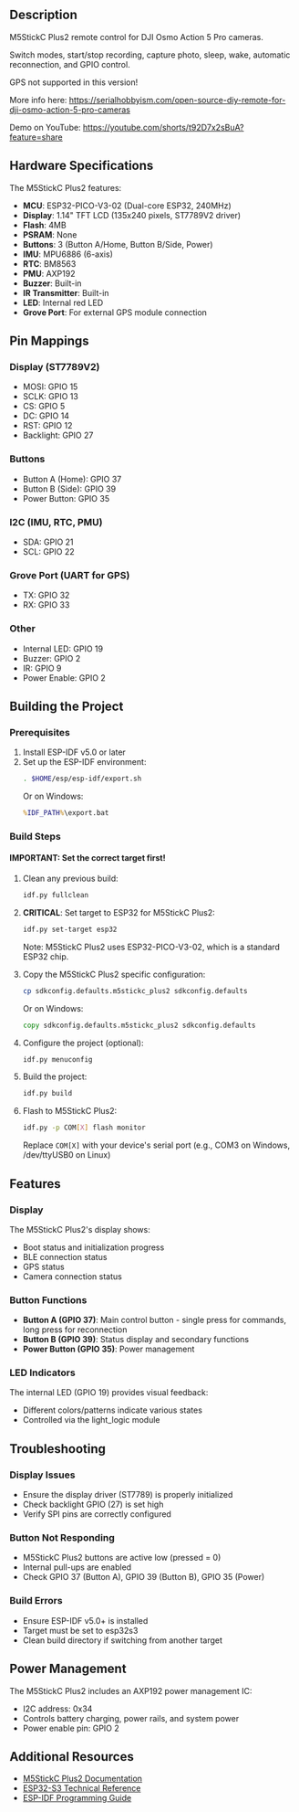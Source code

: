 ## Description

M5StickC Plus2 remote control for DJI Osmo Action 5 Pro cameras.

Switch modes, start/stop recording, capture photo, sleep, wake, automatic reconnection, and GPIO control. 

GPS not supported in this version!

More info here: https://serialhobbyism.com/open-source-diy-remote-for-dji-osmo-action-5-pro-cameras

Demo on YouTube: https://youtube.com/shorts/t92D7x2sBuA?feature=share

## Hardware Specifications

The M5StickC Plus2 features:
- **MCU**: ESP32-PICO-V3-02 (Dual-core ESP32, 240MHz)
- **Display**: 1.14" TFT LCD (135x240 pixels, ST7789V2 driver)
- **Flash**: 4MB
- **PSRAM**: None
- **Buttons**: 3 (Button A/Home, Button B/Side, Power)
- **IMU**: MPU6886 (6-axis)
- **RTC**: BM8563
- **PMU**: AXP192
- **Buzzer**: Built-in
- **IR Transmitter**: Built-in
- **LED**: Internal red LED
- **Grove Port**: For external GPS module connection

## Pin Mappings

### Display (ST7789V2)
- MOSI: GPIO 15
- SCLK: GPIO 13
- CS: GPIO 5
- DC: GPIO 14
- RST: GPIO 12
- Backlight: GPIO 27

### Buttons
- Button A (Home): GPIO 37
- Button B (Side): GPIO 39
- Power Button: GPIO 35

### I2C (IMU, RTC, PMU)
- SDA: GPIO 21
- SCL: GPIO 22

### Grove Port (UART for GPS)
- TX: GPIO 32
- RX: GPIO 33

### Other
- Internal LED: GPIO 19
- Buzzer: GPIO 2
- IR: GPIO 9
- Power Enable: GPIO 2

## Building the Project

### Prerequisites
1. Install ESP-IDF v5.0 or later
2. Set up the ESP-IDF environment:
   ```bash
   . $HOME/esp/esp-idf/export.sh
   ```
   Or on Windows:
   ```cmd
   %IDF_PATH%\export.bat
   ```

### Build Steps

#### IMPORTANT: Set the correct target first!

1. Clean any previous build:
   ```bash
   idf.py fullclean
   ```

2. **CRITICAL**: Set target to ESP32 for M5StickC Plus2:
   ```bash
   idf.py set-target esp32
   ```
   
   Note: M5StickC Plus2 uses ESP32-PICO-V3-02, which is a standard ESP32 chip.

3. Copy the M5StickC Plus2 specific configuration:
   ```bash
   cp sdkconfig.defaults.m5stickc_plus2 sdkconfig.defaults
   ```
   Or on Windows:
   ```cmd
   copy sdkconfig.defaults.m5stickc_plus2 sdkconfig.defaults
   ```

4. Configure the project (optional):
   ```bash
   idf.py menuconfig
   ```

5. Build the project:
   ```bash
   idf.py build
   ```

6. Flash to M5StickC Plus2:
   ```bash
   idf.py -p COM[X] flash monitor
   ```
   Replace `COM[X]` with your device's serial port (e.g., COM3 on Windows, /dev/ttyUSB0 on Linux)

## Features

### Display
The M5StickC Plus2's display shows:
- Boot status and initialization progress
- BLE connection status
- GPS status
- Camera connection status

### Button Functions
- **Button A (GPIO 37)**: Main control button - single press for commands, long press for reconnection
- **Button B (GPIO 39)**: Status display and secondary functions
- **Power Button (GPIO 35)**: Power management

### LED Indicators
The internal LED (GPIO 19) provides visual feedback:
- Different colors/patterns indicate various states
- Controlled via the light_logic module

## Troubleshooting

### Display Issues
- Ensure the display driver (ST7789) is properly initialized
- Check backlight GPIO (27) is set high
- Verify SPI pins are correctly configured

### Button Not Responding
- M5StickC Plus2 buttons are active low (pressed = 0)
- Internal pull-ups are enabled
- Check GPIO 37 (Button A), GPIO 39 (Button B), GPIO 35 (Power)

### Build Errors
- Ensure ESP-IDF v5.0+ is installed
- Target must be set to esp32s3
- Clean build directory if switching from another target

## Power Management
The M5StickC Plus2 includes an AXP192 power management IC:
- I2C address: 0x34
- Controls battery charging, power rails, and system power
- Power enable pin: GPIO 2

## Additional Resources
- [M5StickC Plus2 Documentation](https://docs.m5stack.com/en/core/M5StickC%20Plus2)
- [ESP32-S3 Technical Reference](https://www.espressif.com/sites/default/files/documentation/esp32-s3_technical_reference_manual_en.pdf)
- [ESP-IDF Programming Guide](https://docs.espressif.com/projects/esp-idf/en/latest/esp32s3/)
